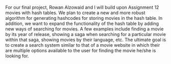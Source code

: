 For our final project, Rowan Alzowaid and I will build upon Assignment 12 movies with hash tables. We plan to create a new and more robust algorithm for generating hashcodes for storing movies in the hash table. In addition, we want to expand the functionality of the hash table by adding new ways of searching for movies. A few examples include finding a movie by its year of release, showing a saga when searching for a particular movie within that saga, showing movies by their language, etc. The ultimate goal is to create a search system similar to that of a movie website in which their are multiple options available to the user for finding the movie he/she is looking for. 
